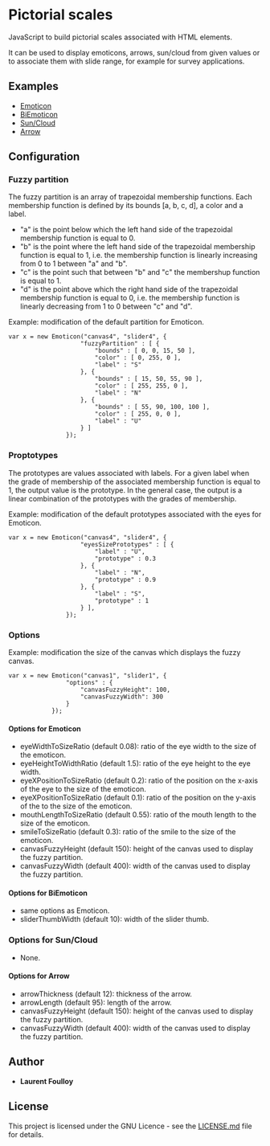 # Pictorial scales

JavaScript to build pictorial scales associated with HTML elements.

It can be used to display emoticons, arrows, sun/cloud from given values
or to associate them with slide range, for example for survey applications.

## Examples

- [Emoticon](https://yolftypo3.github.io/PictorialScales/Examples/Emoticon.html)
- [BiEmoticon](https://yolftypo3.github.io/PictorialScales/Examples/BiEmoticon.html)
- [Sun/Cloud](https://yolftypo3.github.io/PictorialScales/Examples/SunCloud.html)
- [Arrow](https://yolftypo3.github.io/PictorialScales/Examples/Arrow)

## Configuration

### Fuzzy partition

The fuzzy partition is an array of trapezoidal membership functions. Each membership function is defined by its bounds [a, b, c, d], a color and a label. 

- "a" is the point below which the left hand side of the trapezoidal membership function is equal to 0.
- "b" is the point where the left hand side of the trapezoidal membership function is equal to 1, i.e. the membership function is linearly increasing from 0 to 1 between "a" and "b".
- "c" is the point such that between "b" and "c" the membershup function is equal to 1.
- "d" is the point above which the right hand side of the trapezoidal membership function is equal to 0, i.e. the membership function is linearly decreasing from 1 to 0 between "c" and "d".

Example: modification of the default partition for Emoticon.

```
var x = new Emoticon("canvas4", "slider4", {
					"fuzzyPartition" : [ {
						"bounds" : [ 0, 0, 15, 50 ],
						"color" : [ 0, 255, 0 ],
						"label" : "S"
					}, {
						"bounds" : [ 15, 50, 55, 90 ],
						"color" : [ 255, 255, 0 ],
						"label" : "N"
					}, {
						"bounds" : [ 55, 90, 100, 100 ],
						"color" : [ 255, 0, 0 ],
						"label" : "U"
					} ]
				});
```

### Proptotypes

The prototypes are values associated with labels. For a given label when the grade of membership of the associated membership function is equal to 1, the output value is the prototype. In the general case, the output is a linear combination of the prototypes with the grades of membership.
 
Example: modification of the default prototypes associated with the eyes for Emoticon.

```
var x = new Emoticon("canvas4", "slider4", {
					"eyesSizePrototypes" : [ {
						"label" : "U",
						"prototype" : 0.3
					}, {
						"label" : "N",
						"prototype" : 0.9
					}, {
						"label" : "S",
						"prototype" : 1
					} ],
				});
```

### Options

Example: modification the size of the canvas which displays the fuzzy canvas.

```
var x = new Emoticon("canvas1", "slider1", {
				"options" : {
					"canvasFuzzyHeight": 100,
					"canvasFuzzyWidth": 300
				}
			});
```

#### Options for Emoticon

- eyeWidthToSizeRatio (default 0.08): ratio of the eye width to the size of the emoticon.
- eyeHeightToWidthRatio (default 1.5): ratio of the eye height to the eye width.
- eyeXPositionToSizeRatio (default 0.2): ratio of the position on the x-axis of the eye to the size of the emoticon.
- eyeXPositionToSizeRatio (default 0.1): ratio of the position on the y-axis of the to the size of the emoticon.
- mouthLengthToSizeRatio (default 0.55): ratio of the mouth length to the size of the emoticon.
- smileToSizeRatio (default 0.3): ratio of the smile to the size of the emoticon.
- canvasFuzzyHeight (default 150): height of the canvas used to display the fuzzy partition.
- canvasFuzzyWidth (default 400): width of the canvas used to display the fuzzy partition.

#### Options for BiEmoticon

- same options as Emoticon.
- sliderThumbWidth (default 10): width of the slider thumb.

### Options for Sun/Cloud

- None.

#### Options for Arrow

- arrowThickness (default 12): thickness of the arrow.
- arrowLength (default 95): length of the arrow.
- canvasFuzzyHeight (default 150): height of the canvas used to display the fuzzy partition.
- canvasFuzzyWidth (default 400): width of the canvas used to display the fuzzy partition.

## Author

* **Laurent Foulloy** 

## License

This project is licensed under the GNU Licence - see the [LICENSE.md](LICENSE.md) file for details.
